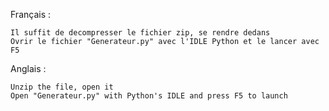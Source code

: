 Français :

    Il suffit de decompresser le fichier zip, se rendre dedans
    Ovrir le fichier "Generateur.py" avec l'IDLE Python et le lancer avec F5

Anglais :

    Unzip the file, open it
    Open "Generateur.py" with Python's IDLE and press F5 to launch

